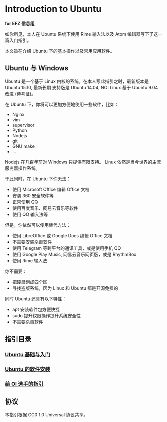 # Introduction to Ubuntu

**for EFZ 信息组**

如你所见，本人在 Ubuntu 系统下使用 Rime 输入法以及 Atom 编辑器写下了这一篇入门指引。

本文旨在介绍 Ubuntu 下的基本操作以及常用应用软件。

## Ubuntu 与 Windows

Ubuntu 是一个基于 Linux 内核的系统。在本人写此指引之时，最新版本是 Ubuntu 15.10, 最新长期
支持版是 Ubuntu 14.04, NOI Linux 基于 Ubuntu 9.04 改进 (待考证)。

在 Ubuntu 下，你将可以更加方便地使用一些软件，比如：

*   Nginx
*   vim
*   supervisor
*   Python
*   Nodejs
*   git
*   GNU make
*   ...

Nodejs 在几百年前对 Windows 只提供有限支持。
Linux 依然是当今世界的主流服务器操作系统。

于此同时，在 Ubuntu 下你无法：

*   使用 Microsoft Office 编辑 Office 文档
*   安装 360 安全软件等
*   正常使用 QQ
*   使用百度音乐、网易云音乐等软件
*   使用 QQ 输入法等

但是，你依然可以使用替代方法：

*   使用 LibreOffice 或 Google Docs 编辑 Office 文档
*   不需要安装杀毒软件
*   使用 Telegram 等跨平台的通讯工具，或是使用手机 QQ
*   使用 Google Play Music, 网易云音乐网页版，或是 RhythmBox
*   使用 Rime 输入法

你不需要：

*   把硬盘划成四个区
*   寻找盗版系统，因为 Linux 和 Ubuntu 都是开源免费的

同时 Ubuntu 还具有以下特性：

*   apt 安装软件包方便快捷
*   sudo 提升权限操作提升系统安全性
*   不需要杀毒软件

## 指引目录

### [Ubuntu 基础与入门](./basis.md)

### [Ubuntu 的软件安装](./package.md)

### [给 OI 选手的指引](./oi.md)

## 协议

本指引根据 CC0 1.0 Universal 协议共享。
